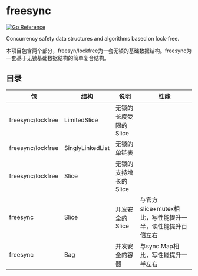 # freesync

[![Go Reference](https://pkg.go.dev/badge/github.com/wencan/freesync)](https://pkg.go.dev/github.com/wencan/freesync)  

Concurrency safety data structures and algorithms based on lock-free.

本项目包含两个部分，freesyn/lockfree为一套无锁的基础数据结构。freesync为一套基于无锁基础数据结构的简单复合结构。

## 目录
| 包 | 结构 | 说明 | 性能 |
| -- | --- | --- | ---- |
| freesync/lockfree | LimitedSlice | 无锁的长度受限的Slice | |
| freesync/lockfree | SinglyLinkedList | 无锁的单链表 | |
| freesync/lockfree | Slice | 无锁的支持增长的Slice | |
| freesync | Slice | 并发安全的Slice | 	与官方slice+mutex相比，写性能提升一半，读性能提升百倍左右 |
| freesync | Bag | 并发安全的容器 | 与sync.Map相比，写性能提升一半左右 |